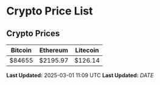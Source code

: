 # Crypto Price List

## Crypto Prices
| Bitcoin | Ethereum | Litecoin |
| ------- | -------- | -------- |
| $84655 | $2195.97 | $126.14 |
**Last Updated:** 2025-03-01 11:09 UTC
**Last Updated:** $DATE$

